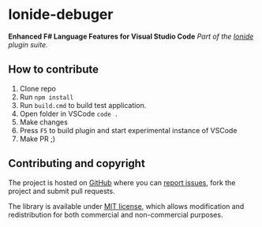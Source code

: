 # Ionide-debuger

**Enhanced F# Language Features for Visual Studio Code**
_Part of the [Ionide](http://ionide.io) plugin suite._

## How to contribute

1. Clone repo
2. Run `npm install`
3. Run `build.cmd` to build test application.
3. Open folder in VSCode `code .`
4. Make changes
5. Press `F5` to build plugin and start experimental instance of VSCode
6. Make PR ;)

## Contributing and copyright

The project is hosted on [GitHub](https://github.com/ionide/ionide-vscode-debugger) where you can [report issues](https://github.com/ionide/ionide-vscode-debugger/issues), fork
the project and submit pull requests.

The library is available under [MIT license](https://github.com/ionide/ionide-vscode-debugger/blob/master/LICENSE.md), which allows modification and redistribution for both commercial and non-commercial purposes.